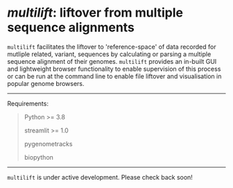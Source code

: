 # *multilift*: liftover from multiple sequence alignments

`multilift` facilitates the liftover to 'reference-space' of data recorded for
mutliple related, variant, sequences by calculating or parsing a multiple
sequence alignment of their genomes. `multilift` provides an in-built GUI and
lightweight browser functionality to enable supervision of this process or can
be run at the command line to enable file liftover and visualisation in
popular genome browsers.

---

Requirements:
> Python >= 3.8
>
> streamlit >= 1.0
>
> pygenometracks
>
> biopython

---

`multilift` is under active development. Please check back soon!
